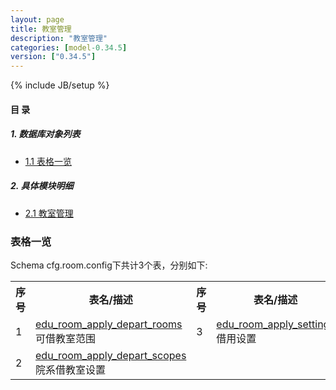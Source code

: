 ```yaml
---
layout: page
title: 教室管理 
description: "教室管理"
categories: [model-0.34.5]
version: ["0.34.5"]
---
```

{% include JB/setup %}

#### 目 录

##### 1. 数据库对象列表
  * [1.1 表格一览](index.html#表格一览)

##### 2. 具体模块明细
* [2.1 教室管理](/model/cfg/room.config/all.html)

### 表格一览
Schema cfg.room.config下共计3个表，分别如下:

<table class="table table-bordered table-striped table-condensed">
  <tr>
    <th class="info_header text-center">序号</th>
    <th class="info_header">表名/描述</th>
    <th class="info_header text-center">序号</th>
    <th class="info_header">表名/描述</th>
  </tr>
  <tr>
    <td>1</td>
    <td><a href="/model/cfg/room.config/all.html#表格-edu_room_apply_depart_rooms-可借教室范围">edu_room_apply_depart_rooms</a> 可借教室范围</td>
    <td>3</td>
    <td><a href="/model/cfg/room.config/all.html#表格-edu_room_apply_settings-借用设置">edu_room_apply_settings</a> 借用设置</td>
  </tr>
  <tr>
    <td>2</td>
    <td><a href="/model/cfg/room.config/all.html#表格-edu_room_apply_depart_scopes-院系借教室设置">edu_room_apply_depart_scopes</a> 院系借教室设置</td>
    <td></td>
    <td></td>
  </tr>
</table>

